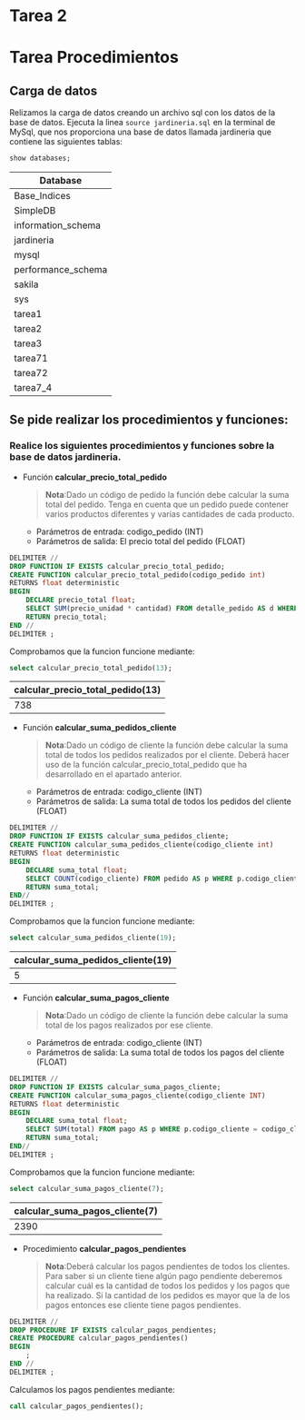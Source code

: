 # Tarea 2
# Tarea Procedimientos

## Carga de datos
Relizamos la carga de datos creando un archivo sql con los datos de la base de datos. Ejecuta la linea `source jardineria.sql` en la terminal de MySql, que nos proporciona una base de datos llamada jardineria que contiene las siguientes tablas:
```sql
show databases;
```
| Database           |
|--------------------|
| Base_Indices       |
| SimpleDB           |
| information_schema |
| jardineria         |
| mysql              |
| performance_schema |
| sakila             |
| sys                |
| tarea1             |
| tarea2             |
| tarea3             |
| tarea71            |
| tarea72            |
| tarea7_4           |

## Se pide realizar los procedimientos y funciones:
### Realice los siguientes procedimientos y funciones sobre la base de datos jardineria.
- Función  __calcular_precio_total_pedido__
  >__Nota__:Dado un código de pedido la función debe calcular la suma total del pedido. Tenga en cuenta que un pedido puede contener varios productos diferentes y varias cantidades de cada producto.
   - Parámetros de entrada: codigo_pedido (INT)
   - Parámetros de salida: El precio total del pedido (FLOAT)
```sql
DELIMITER //
DROP FUNCTION IF EXISTS calcular_precio_total_pedido;
CREATE FUNCTION calcular_precio_total_pedido(codigo_pedido int)
RETURNS float deterministic
BEGIN
    DECLARE precio_total float;
    SELECT SUM(precio_unidad * cantidad) FROM detalle_pedido AS d WHERE d.codigo_pedido = codigo_pedido INTO precio_total;
    RETURN precio_total;
END //
DELIMITER ;
```

Comprobamos que la funcion funcione mediante:
```sql
select calcular_precio_total_pedido(13);
```
| calcular_precio_total_pedido(13) |
|----------------------------------|
|                              738 |




- Función  __calcular_suma_pedidos_cliente__
  >__Nota__:Dado un código de cliente la función debe calcular la suma total de todos los pedidos realizados por el cliente. Deberá hacer uso de la función calcular_precio_total_pedido que ha desarrollado en el apartado anterior.
  - Parámetros de entrada: codigo_cliente (INT)
  - Parámetros de salida: La suma total de todos los pedidos del cliente (FLOAT)

```sql
DELIMITER //
DROP FUNCTION IF EXISTS calcular_suma_pedidos_cliente;
CREATE FUNCTION calcular_suma_pedidos_cliente(codigo_cliente int)
RETURNS float deterministic
BEGIN
    DECLARE suma_total float;
    SELECT COUNT(codigo_cliente) FROM pedido AS p WHERE p.codigo_cliente = codigo_cliente INTO suma_total;
    RETURN suma_total;
END//
DELIMITER ;
```

Comprobamos que la funcion funcione mediante:
```sql
select calcular_suma_pedidos_cliente(19);
```
| calcular_suma_pedidos_cliente(19) |
|-----------------------------------|
|                                 5 |



- Función __calcular_suma_pagos_cliente__
  >__Nota__:Dado un código de cliente la función debe calcular la suma total de los pagos realizados por ese cliente.
  - Parámetros de entrada: codigo_cliente (INT)
  - Parámetros de salida: La suma total de todos los pagos del cliente (FLOAT)
```sql
DELIMITER //
DROP FUNCTION IF EXISTS calcular_suma_pagos_cliente;
CREATE FUNCTION calcular_suma_pagos_cliente(codigo_cliente INT)
RETURNS float deterministic
BEGIN
    DECLARE suma_total float;
    SELECT SUM(total) FROM pago AS p WHERE p.codigo_cliente = codigo_cliente INTO suma_total;
    RETURN suma_total;
END//
DELIMITER ;
```

Comprobamos que la funcion funcione mediante:
```sql
select calcular_suma_pagos_cliente(7);
```
| calcular_suma_pagos_cliente(7) |
|--------------------------------|
|                           2390 |


- Procedimiento __calcular_pagos_pendientes__
  >__Nota__:Deberá calcular los pagos pendientes de todos los clientes. Para saber si un cliente tiene algún pago pendiente deberemos calcular cuál es la cantidad de todos los pedidos y los pagos que ha realizado. Si la cantidad de los pedidos es mayor que la de los pagos entonces ese cliente tiene pagos pendientes.
```sql
DELIMITER //
DROP PROCEDURE IF EXISTS calcular_pagos_pendientes;
CREATE PROCEDURE calcular_pagos_pendientes() 
BEGIN 
    ;
END //
DELIMITER ;
```

Calculamos los pagos pendientes mediante:
```sql
call calcular_pagos_pendientes();
```
